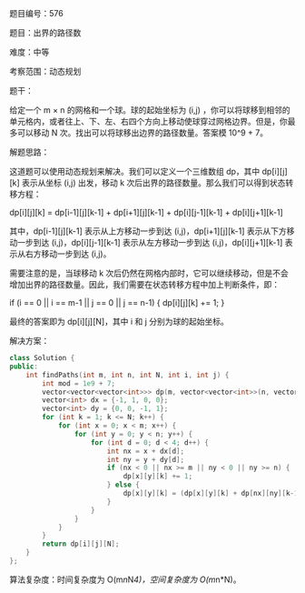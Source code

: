 题目编号：576

题目：出界的路径数

难度：中等

考察范围：动态规划

题干：

给定一个 m × n 的网格和一个球。球的起始坐标为 (i,j) ，你可以将球移到相邻的单元格内，或者往上、下、左、右四个方向上移动使球穿过网格边界。但是，你最多可以移动 N 次。找出可以将球移出边界的路径数量。答案模 10^9 + 7。

解题思路：

这道题可以使用动态规划来解决。我们可以定义一个三维数组 dp，其中 dp[i][j][k] 表示从坐标 (i,j) 出发，移动 k 次后出界的路径数量。那么我们可以得到状态转移方程：

dp[i][j][k] = dp[i-1][j][k-1] + dp[i+1][j][k-1] + dp[i][j-1][k-1] + dp[i][j+1][k-1]

其中，dp[i-1][j][k-1] 表示从上方移动一步到达 (i,j)，dp[i+1][j][k-1] 表示从下方移动一步到达 (i,j)，dp[i][j-1][k-1] 表示从左方移动一步到达 (i,j)，dp[i][j+1][k-1] 表示从右方移动一步到达 (i,j)。

需要注意的是，当球移动 k 次后仍然在网格内部时，它可以继续移动，但是不会增加出界的路径数量。因此，我们需要在状态转移方程中加上判断条件，即：

if (i == 0 || i == m-1 || j == 0 || j == n-1) {
    dp[i][j][k] += 1;
}

最终的答案即为 dp[i][j][N]，其中 i 和 j 分别为球的起始坐标。

解决方案：

```cpp
class Solution {
public:
    int findPaths(int m, int n, int N, int i, int j) {
        int mod = 1e9 + 7;
        vector<vector<vector<int>>> dp(m, vector<vector<int>>(n, vector<int>(N+1, 0)));
        vector<int> dx = {-1, 1, 0, 0};
        vector<int> dy = {0, 0, -1, 1};
        for (int k = 1; k <= N; k++) {
            for (int x = 0; x < m; x++) {
                for (int y = 0; y < n; y++) {
                    for (int d = 0; d < 4; d++) {
                        int nx = x + dx[d];
                        int ny = y + dy[d];
                        if (nx < 0 || nx >= m || ny < 0 || ny >= n) {
                            dp[x][y][k] += 1;
                        } else {
                            dp[x][y][k] = (dp[x][y][k] + dp[nx][ny][k-1]) % mod;
                        }
                    }
                }
            }
        }
        return dp[i][j][N];
    }
};
```

算法复杂度：时间复杂度为 O(m*n*N*4)，空间复杂度为 O(m*n*N)。